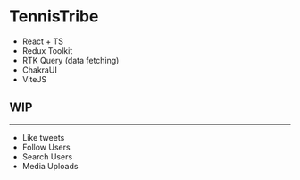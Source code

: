 # TennisTribe

- React + TS
- Redux Toolkit
- RTK Query (data fetching)
- ChakraUI
- ViteJS

## WIP
---
- Like tweets
- Follow Users
- Search Users
- Media Uploads
